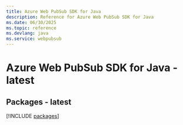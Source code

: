 ```yaml
---
title: Azure Web PubSub SDK for Java
description: Reference for Azure Web PubSub SDK for Java
ms.date: 06/30/2025
ms.topic: reference
ms.devlang: java
ms.service: webpubsub
---
```

# Azure Web PubSub SDK for Java - latest
## Packages - latest
[!INCLUDE [packages](web-pubsub-index.md)]